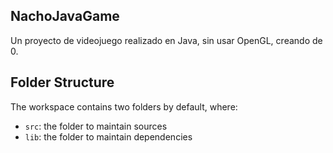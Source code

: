 ## NachoJavaGame

Un proyecto de videojuego realizado en Java, sin usar OpenGL, creando de 0.


## Folder Structure

The workspace contains two folders by default, where:

- `src`: the folder to maintain sources
- `lib`: the folder to maintain dependencies